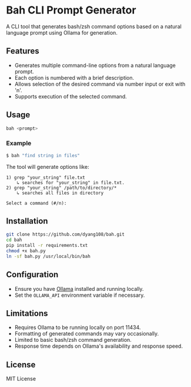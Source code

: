 # Bah CLI Prompt Generator

A CLI tool that generates bash/zsh command options based on a natural language prompt using Ollama for generation.

## Features
- Generates multiple command-line options from a natural language prompt.
- Each option is numbered with a brief description.
- Allows selection of the desired command via number input or exit with 'n'.
- Supports execution of the selected command.

## Usage

```bash
bah <prompt>
```

### Example

```bash
$ bah "find string in files"
```

The tool will generate options like:
```
1) grep "your_string" file.txt
    ↳ searches for "your_string" in file.txt.
2) grep "your_string" /path/to/directory/*
    ↳ searches all files in directory

Select a command (#/n):
```

## Installation

```bash
git clone https://github.com/dyang108/bah.git
cd bah
pip install -r requirements.txt
chmod +x bah.py
ln -sf bah.py /usr/local/bin/bah
```

## Configuration

- Ensure you have [Ollama](https://ollama.ai/) installed and running locally.
- Set the `OLLAMA_API` environment variable if necessary.

## Limitations
- Requires Ollama to be running locally on port 11434.
- Formatting of generated commands may vary occasionally.
- Limited to basic bash/zsh command generation.
- Response time depends on Ollama's availability and response speed.

## License
MIT License
